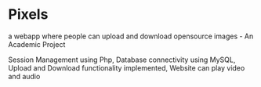 # Pixels
a webapp where people can upload and download opensource images - An Academic Project

Session Management using Php,
Database connectivity using MySQL,
Upload and Download functionality implemented,
Website can play video and audio

